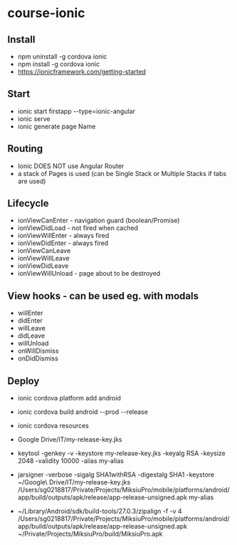 # course-ionic

## Install

- npm uninstall -g cordova ionic
- npm install -g cordova ionic
- https://ionicframework.com/getting-started

## Start

- ionic start firstapp --type=ionic-angular
- ionic serve
- ionic generate page Name

## Routing

- Ionic DOES NOT use Angular Router
- a stack of Pages is used (can be Single Stack or Multiple Stacks if tabs are used)

## Lifecycle

- ionViewCanEnter - navigation guard (boolean/Promise) 
- ionViewDidLoad - not fired when cached
- ionViewWillEnter - always fired
- ionViewDidEnter - always fired
- ionViewCanLeave
- ionViewWillLeave 
- ionViewDidLeave 
- ionViewWillUnload - page about to be destroyed

## View hooks - can be used eg. with modals

- willEnter
- didEnter
- willLeave
- didLeave
- willUnload
- onWillDismiss
- onDidDismiss 

## Deploy

- ionic cordova platform add android
- ionic cordova build android --prod --release

- ionic cordova resources 

- Google Drive/IT/my-release-key.jks
- keytool -genkey -v -keystore my-release-key.jks -keyalg RSA -keysize 2048 -validity 10000 -alias my-alias

- jarsigner -verbose -sigalg SHA1withRSA -digestalg SHA1 -keystore ~/Google\ Drive/IT/my-release-key.jks /Users/sg0218817/Private/Projects/MiksiuPro/mobile/platforms/android/app/build/outputs/apk/release/app-release-unsigned.apk my-alias

- ~/Library/Android/sdk/build-tools/27.0.3/zipalign -f -v 4 /Users/sg0218817/Private/Projects/MiksiuPro/mobile/platforms/android/app/build/outputs/apk/release/app-release-unsigned.apk ~/Private/Projects/MiksiuPro/build/MiksiuPro.apk


